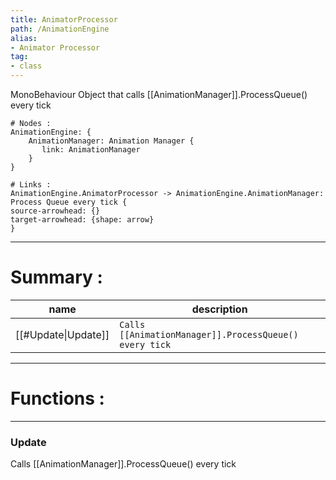 ```yaml
---
title: AnimatorProcessor
path: /AnimationEngine
alias: 
- Animator Processor
tag: 
- class
---
```

MonoBehaviour Object that calls [[AnimationManager]].ProcessQueue() every tick  
```d2
# Nodes :
AnimationEngine: {
    AnimationManager: Animation Manager {
       link: AnimationManager
    }
}

# Links :
AnimationEngine.AnimatorProcessor -> AnimationEngine.AnimationManager: Process Queue every tick {
source-arrowhead: {}
target-arrowhead: {shape: arrow}
}

```
---
# Summary :
name|description
----|----
[[#Update\|Update]] | `Calls [[AnimationManager]].ProcessQueue() every tick`

---
# Functions :

---
### Update
Calls [[AnimationManager]].ProcessQueue() every tick
